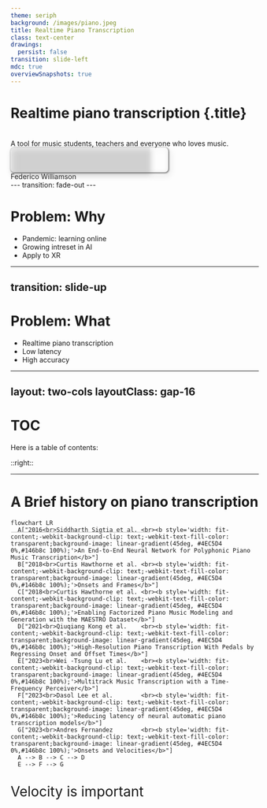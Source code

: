 ```yaml
---
theme: seriph
background: /images/piano.jpeg 
title: Realtime Piano Transcription
class: text-center
drawings:
  persist: false
transition: slide-left
mdc: true
overviewSnapshots: true
---
```

# Realtime piano transcription {.title}

<br/>
A tool for music students, teachers and everyone who loves music.

<div class="abs-br" style="width: 320px; height: 50px; overflow: hidden; border-radius: 0.5em;filter: drop-shadow(2px 4px 6px gray);box-shadow: 1px 1px 3px 1px #0000007d;">
  <img src="/images/uncuyo.png" width=395 height=150 style="width: 320px; background: #aaa3; overflow: hidden; position: absolute; top: -35px; left: 0;"/>
</div>
<div class="abs-bl purple">
  Federico Williamson
</div>
---
transition: fade-out
---

# Problem: Why

<v-clicks>

- Pandemic: learning online
- Growing intreset in AI
- Apply to XR

</v-clicks>

<!--
- [click] The <a href="https://www.researchgate.net/publication/366228990_The_Impact_of_Covid-19_Pandemic_on_Music_Education_A_Review_of_the_Literature">pandemic</a> lead everyone to start learning new skills online.
- [click] Tools like chatgpt have sparked interest in AI.
- [click] The music industry is starting to <a href="https://www.alliedmarketresearch.com/augmented-and-virtual-reality-market">adopt</a> XR.
-->

---
transition: slide-up
---

# Problem: What

<v-clicks>

- Realtime piano transcription
- Low latency
- High accuracy
</v-clicks>
<!-- 
Una herramienta que permite transcripcion de piano en tiempo real[click], con baja latencia[click] y alta precision[click].
-->

---
layout: two-cols
layoutClass: gap-16
---

# TOC

Here is a table of contents:

<img src="/images/piano-vr3.jpg" />

::right::

<Toc v-click minDepth="1" maxDepth="2"></Toc>

---

# A Brief history on piano transcription

```mermaid
flowchart LR
  A["2016<br>Siddharth Sigtia et al. <br><b style='width: fit-content;-webkit-background-clip: text;-webkit-text-fill-color: transparent;background-image: linear-gradient(45deg, #4EC5D4 0%,#146b8c 100%);'>An End-to-End Neural Network for Polyphonic Piano Music Transcription</b>"]
  B["2018<br>Curtis Hawthorne et al. <br><b style='width: fit-content;-webkit-background-clip: text;-webkit-text-fill-color: transparent;background-image: linear-gradient(45deg, #4EC5D4 0%,#146b8c 100%);'>Onsets and Frames</b>"]
  C["2018<br>Curtis Hawthorne et al. <br><b style='width: fit-content;-webkit-background-clip: text;-webkit-text-fill-color: transparent;background-image: linear-gradient(45deg, #4EC5D4 0%,#146b8c 100%);'>Enabling Factorized Piano Music Modeling and Generation with the MAESTRO Dataset</b>"]
  D["2021<br>Qiuqiang Kong et al.    <br><b style='width: fit-content;-webkit-background-clip: text;-webkit-text-fill-color: transparent;background-image: linear-gradient(45deg, #4EC5D4 0%,#146b8c 100%);'>High-Resolution Piano Transcription With Pedals by Regressing Onset and Offset Times</b>"]
  E["2023<br>Wei -Tsung Lu et al.    <br><b style='width: fit-content;-webkit-background-clip: text;-webkit-text-fill-color: transparent;background-image: linear-gradient(45deg, #4EC5D4 0%,#146b8c 100%);'>Multitrack Music Transcription with a Time-Frequency Perceiver</b>"]
  F["2023<br>Dasol Lee et al.        <br><b style='width: fit-content;-webkit-background-clip: text;-webkit-text-fill-color: transparent;background-image: linear-gradient(45deg, #4EC5D4 0%,#146b8c 100%);'>Reducing latency of neural automatic piano transcription models</b>"]
  G["2023<br>Andres Fernandez        <br><b style='width: fit-content;-webkit-background-clip: text;-webkit-text-fill-color: transparent;background-image: linear-gradient(45deg, #4EC5D4 0%,#146b8c 100%);'>Onsets and Velocities</b>"]
  A --> B --> C --> D
  E --> F --> G
```

<br/>
<p v-click class="green" style="margin:auto; font-size: 2em; height: 150%;">Velocity is important</p>

<!--

- 2016: First End-to-end NN solution
- 2018: Onsets and Frames!
- 2018: MAESTRO dataset
- 2021: High resolution
- 2023: Multitrack: Multiple instruments
- 2023: Latency
- 2023: Velocities

-->

---
layout: two-cols
layoutClass: gap-16
---

# A Brief history on piano transcription \[2\]


```mermaid
flowchart TD
A[Audio] --> M[MEL] --> B[Onset Detection Posteriorgram]
M --> C[Offset Detection Posteriorgram]

B & C --> F[Predictions]
```

<p class="blue" style="margin:auto; margin-top: 0.5em; font-size: 2em;"><a href="https://goo.gl/magenta/onsets-frames-examples">Onsets And Frames</a></p>

::right::

<img src="/images/onf.png" style="height: 100%"/>


<!--

- Audio
- MEL
- Onset & Offset Detection
- Predictions (Decoding)

-->

---

# Problem: To who

<v-clicks>

- Music students (All levels)
- Music teachers
- Music schools
- Composers
- Developers (B2B)
</v-clicks>


<v-click>

## Other markets:

- <v-click>Gaming</v-click>

<v-click>
<Youtube id="jyR1W3X9s74?start=205&end=213&mute=1&loop=1&autoplay=1&controls=0&playlist=jyR1W3X9s74" />
</v-click>

</v-click>

<!--
Le vamos a vender a
- [click] practicar, y aprender piano;
  - 1.7% <a href="https://www.music.org/pdf/mihe/facts.pdf">toman musica como carrera</a>
  - 70% <a href="https://admissionsly.com/wp-content/uploads/2020/05/3-1.png">hacen una carrera</a>
  - 90% <a href="https://en.wikipedia.org/wiki/Educational_attainment_in_the_United_States#:~:text=In%202018%2C%20nearly%209/10,in%201950%20versus%2090%25%20today.">terminan la secundaria</a>
  - Osea: 1.7% * 70% * 90% = 1.07% de la poblacion
  - La <a href="https://www.worldometers.info/">poblacion</a> es ~8.186.830.000
  - Osea: ~87.680.949 estudiantes de musica
  - 15% <a href="https://www.researchgate.net/figure/Distribution-of-the-musical-instruments-played-by-the-participants_fig1_260796060">estudia piano</a>
  - 0.15% del mercado: 13.152.142 estudiantes de piano
- [click] dar clases
  - <a href="https://www.zippia.com/music-teacher-jobs/demographics/">30 150</a> profesores de musica
  - <a href="https://www.dpeaflcio.org/factsheets/the-professional-and-technical-workforce-by-the-numbers">93 000 000 profesionales</a>
  - <a href="https://www.dpeaflcio.org/factsheets/the-professional-and-technical-workforce-by-the-numbers">57.8% de la fuerza laboral son profesionales</a>
  - Osea: 3.2% de los profesionales son profesores de musica; 1.8% de la fuerza laboral
  - 3500000000 * 0.018 = 63.000.000 profesores de musica
- [click] clases online, en tiempo real, telepresencia.
- [click] transcribir, rapidamente, no preocuparse por la transcripcion.
- [click] Implementar su propia aplicacion sobre nuestra API

Otras oportunidades:
- [click] Juegos
-->

---
layout: image-right
image: /images/piano-vr.webp
---

# Opportunities


<v-click>

- <a href="https://market.us/report/music-streaming-market/">Growing music market</a> <img src="https://market.us/wp-content/uploads/2018/11/Music-Streaming-Market-by-Type.jpg" style="filter: invert(1)"/>

</v-click>
<br/>
<br/>
<br/>
<br/>
<br/>
<v-clicks>

- Experienced dev team
- Could partner with music schools
- Music education is not a niche market
</v-clicks>

# Threats {.red}
<v-clicks depth=2>

- Competition: Speed to market
  - No other VR app does transcription at the moment
- Tech limitations

</v-clicks>

<style>
li {
  position: relative;
}
img {
  width: 60%;
  position: absolute;
  clip: rect(20px, 283px, 170px, 1px);
}
</style>

<!-- 

- Growing music market [click] 
- [click] Experienced dev team; Could expand to not only music education, but also music production, gaming, etc.
- [click] By licensing the software to music schools, we could reach a larger audience and have a more stable income.
- [click] Music education is not a niche market: 1.7% of the population studies music, 15% of them study piano.


Threats
- [click] With the AI boom, competition is fierce. Speed to market is crucial.
  - [click] Unique for now
- [click] Tech limitations: Latency, accuracy, etc. But also compute.
-->

---
layout: image-left
image: /images/piano-vr2.jpg
---

# Weaknesses {.red}
<v-clicks>

- High development costs
- Complex user onboarding
</v-clicks>

# Strengths



<v-click><p>Unique product</p></v-click>

- <v-click> <strong class="green">Physical instrument support</strong> </v-click>

- <v-click> Realtime transcription </v-click> <v-click> & Low latency </v-click> <v-click> = <strong class="blue">Realtime Feedback</strong> </v-click>


<!--

Weaknesses
- [click] The software is complex and requires a lot of development. **High model training cost**
- [click] If not done correctly, user onboarding could be a nightmare.
- [click] Unique product: There are no other products that offer realtime piano transcription.

Strength
- The best thing we have is [click] physical instrument support.

-->

---
layout: image
image: /images/use-cases.jpg
---

# Use cases

<v-click>

```mermaid
flowchart LR
A["2024<br>Drew Edwards et al.<br><b style='width: fit-content;-webkit-background-clip: text;-webkit-text-fill-color: transparent;background-image: linear-gradient(45deg, #4ed47d 0%,#0d5f29 100%);'>A Data-Driven Analysis of Robust Automatic Piano Transcription</b>"]
```
</v-click>

<v-click>

```mermaid
flowchart LR
A["2024<br>Taegyun Kwon et al.<br><b style='width: fit-content;-webkit-background-clip: text;-webkit-text-fill-color: transparent;background-image: linear-gradient(45deg, #4ed47d 0%,#0d5f29 100%);'>Towards Efficient and Real-Time Piano Transcription Using Neural Autoregressive Models</b>"]
```
</v-click>

<!-- 
(Explain the use cases) How can we know we can get all 3?
- [click] Generalization
- [click] Realtime
-->

---
layout: two-cols
layoutClass: gap-16
---


# Problem: Via

<v-clicks>

- Web
- Oculus Quest
- Native PC App

</v-clicks>

::right::

<div class="abc">
  <img src="/images/web.png"/>
  <br/>
  <br/>
  <img src="/images/windows.png"/>
  <img src="/images/meta.png"/>
</div>

<style>
  div.abc{
    /* display:flex;
    flex-direction: column; */
  }
  img{
    filter: drop-shadow(2px 4px 6px white);
    height: 150px;
    margin: auto
  }
</style>

<!-- 
How to give the product to the user.
- [click] Web: Easy to use, but limited by the browser.
- [click] Oculus Quest: High quality, but requires a headset.
- [click] Native PC App: High quality, but requires a computer.
-->

---

# Problem: $$?

<v-clicks>

- Individuals: One-time purchase
- Organizations: Licensing
- Developers: API access subscription

</v-clicks>

<!--

- [click] Individuals: One-time purchase
- [click] Organizations: Licensing
- [click] Could also offer a subscription model

-->

---

# Plans

<v-clicks depth=2>

- MVP
  - Train transcription model
  - Finish polishing AR app
  - Launch
- 1 year
  - Expand to other instruments
  - Improve transcription accuracy
  - Expand to other markets

</v-clicks>

<!--

- MVP
- 1 year plan

-->

---

# Infrastructure

<v-clicks>

- Require AR glasses
- Require a piano
- Require a computer

</v-clicks>

<!--
Infrastructure is a big part of the product.

We could consider partnering with VR companies to provide the glasses, or even provide them ourselves.
-->

---

# Problem: Costs

<v-clicks>

- Development
- Marketing
- Server + App Maintenance
- Hiring a team

</v-clicks>

<!-- 
- [click] Development: High cost; This includes model training, app development, etc.
- [click] Marketing: High cost
- [click] Server + App Maintenance: High cost
- [click] Could also consider hiring a team of developers, or outsourcing the work.

-->

---
layout: image
image: /images/piano.jpeg
---

# Thank you!

<div class="abs-br m-5">
  <a href="https://github.com/MightyHelper"><CarbonLogoGithub /> github.com/MightyHelper </a>
  <br/>
  <a href="https://soundcloud.com/mighty_helper/random-improvs-yama00"><CarbonMusic />Music!</a>
</div>
---

# AR Demo

<SlidevVideo v-click autoplay='once' autoreset='click'>
  <source src="/images/piano-sync-gif.mp4" type="video/mp4"/>
</SlidevVideo>

---